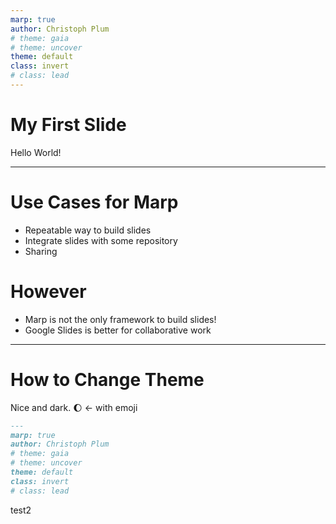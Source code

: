```yaml
---
marp: true
author: Christoph Plum
# theme: gaia
# theme: uncover
theme: default
class: invert
# class: lead
---
```

# My First Slide

Hello World! 

---
# Use Cases for Marp

- Repeatable way to build slides
- Integrate slides with some repository
- Sharing

# However
- Marp is not the only framework to build slides!
- Google Slides is better for collaborative work

---
# How to Change Theme

Nice and dark. 🌔 <- with emoji

```markdown
---
marp: true
author: Christoph Plum
# theme: gaia
# theme: uncover
theme: default
class: invert
# class: lead
```

test2